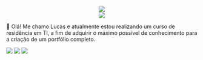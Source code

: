 <p align="center">
 <picture>
  <source
    srcset="https://github-readme-stats.vercel.app/api/top-langs/?username=LucasLatsch&show_icons=true&theme=dark"
    media="(prefers-color-scheme: dark)"
  />
  <source
    srcset="https://github-readme-stats.vercel.app/api/top-langs/?username=LucasLatsch&show_icons=true"
    media="(prefers-color-scheme: light), (prefers-color-scheme: no-preference)"
  />
  <img src="https://github-readme-stats.vercel.app/api/top-langs/?username=LucasLatsch&show_icons=true" />
</picture>
</br>
 <picture>
  <source
    srcset="https://github-readme-stats.vercel.app/api?username=LucasLatsch&show_icons=true&theme=dark"
    media="(prefers-color-scheme: dark)"
  />
  <source
    srcset="https://github-readme-stats.vercel.app/api?username=LucasLatsch&show_icons=true"
    media="(prefers-color-scheme: light), (prefers-color-scheme: no-preference)"
  />
  <img src="https://github-readme-stats.vercel.app/api?username=LucasLatsch&show_icons=true" />
</picture>


</p>
 
👋 Olá! Me chamo Lucas e atualmente estou realizando um curso de residência em TI, a fim de adquirir o máximo possível de conhecimento para a criação de um portfólio completo.

  <a href="https://www.instagram.com/lucaslatsch" target="_blank"><img src="https://img.shields.io/badge/-Instagram-%23E4405F?style=for-the-badge&logo=instagram&logoColor=white" target="_blank"></a>
  <a href="https://discord.gg/TYEMHRhF" target="_blank"><img src="https://img.shields.io/badge/Discord-7289DA?style=for-the-badge&logo=discord&logoColor=white" target="_blank"></a>
  <a href = "https://account.microsoft.com/profile/?refd=outlook.live.com"><img src="https://img.shields.io/badge/-Gmail-%23333?style=for-the-badge&logo=gmail&logoColor=white" target="_blank"></a>


